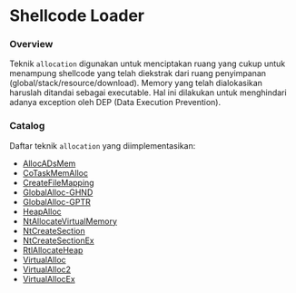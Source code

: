 # Shellcode Loader

### Overview

Teknik `allocation` digunakan untuk menciptakan ruang yang cukup untuk menampung shellcode yang telah diekstrak dari ruang penyimpanan (global/stack/resource/download). Memory yang telah dialokasikan haruslah ditandai sebagai executable. Hal ini dilakukan untuk menghindari adanya exception oleh DEP (Data Execution Prevention).

### Catalog

Daftar teknik `allocation` yang diimplementasikan:

- [AllocADsMem](AllocADsMem)
- [CoTaskMemAlloc](CoTaskMemAlloc)
- [CreateFileMapping](CreateFileMapping)
- [GlobalAlloc-GHND](GlobalAlloc-GHND)
- [GlobalAlloc-GPTR](GlobalAlloc-GPTR)
- [HeapAlloc](HeapAlloc)
- [NtAllocateVirtualMemory](NtAllocateVirtualMemory)
- [NtCreateSection](NtCreateSection)
- [NtCreateSectionEx](NtCreateSectionEx)
- [RtlAllocateHeap](RtlAllocateHeap)
- [VirtualAlloc](VirtualAlloc)
- [VirtualAlloc2](VirtualAlloc2)
- [VirtualAllocEx](VirtualAllocEx)